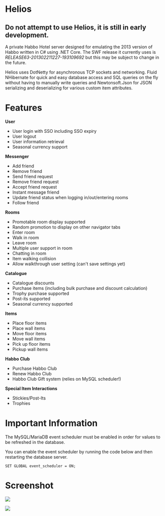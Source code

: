 # Helios

## Do not attempt to use Helios, it is still in early development.

A private Habbo Hotel server designed for emulating the 2013 version of Habbo written in C# using .NET Core. The SWF release it currently uses is *RELEASE63-201302211227-193109692* but this may be subject to change in the future.
 
Helios uses DotNetty for asynchronous TCP sockets and networking. Fluid NHibernate for quick and easy database access and SQL queries on the fly without having to manually write queries and Newtonsoft.Json for JSON serializing and deserializing for various custom item attributes. 
 
# Features

**User**

- User login with SSO including SSO expiry
- User logout
- User information retrieval
- Seasonal currency support

**Messenger**

- Add friend
- Remove friend
- Send friend request
- Remove friend request
- Accept friend request
- Instant message friend
- Update friend status when logging in/out/entering rooms
- Follow friend

**Rooms**

- Promotable room display supported
- Random promotion to display on other navigator tabs
- Enter room
- Walk in room
- Leave room
- Multiple user support in room
- Chatting in room
- Item walking collision
- Allow walkthrough user setting (can't save settings yet)

**Catalogue**

- Catalogue discounts
- Purchase items (including bulk purchase and discount calculation)
- Trophy purchase supported
- Post-its supported
- Seasonal currency supported

**Items**

- Place floor items
- Place wall items
- Move floor items
- Move wall items
- Pick up floor items
- Pickup wall items

**Habbo Club**

- Purchase Habbo Club
- Renew Habbo Club
- Habbo Club Gift system (relies on MySQL scheduler!)

**Special Item Interactions**

- Stickies/Post-Its
- Trophies

# Important Information

The MySQL/MariaDB event scheduler must be enabled in order for values to be refreshed in the database.

You can enable the event scheduler by running the code below and then restarting the database server.

```SET GLOBAL event_scheduler = ON;```
 
# Screenshot

![](https://cdn.discordapp.com/attachments/531015659027562505/703500593376788551/Dw8dOQC8RU.gif)

![](https://cdn.discordapp.com/attachments/531015659027562505/703841326373797888/unknown.png)

